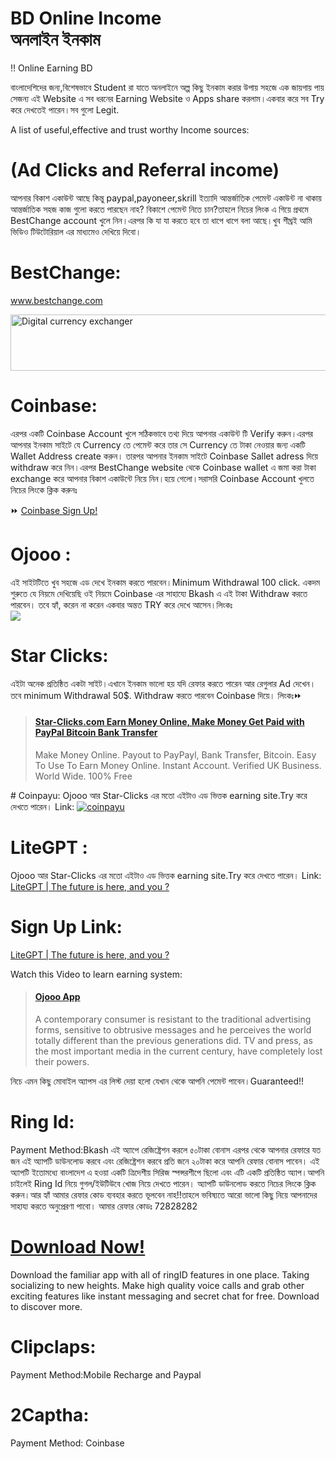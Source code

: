 <h1>BD Online Income<Br>অনলাইন ইনকাম</h1>

!! Online Earning BD

 বাংলাদেশিদের জন্য,বিশেষভাবে Student রা যাতে অনলাইনে অল্প কিছু ইনকাম করার উপায় সহজে এক জায়গায় পায় সেজন্য এই 
 Website এ সব ধরনের Earning Website ও Apps share করলাম।একবার করে সব Try করে দেখতেই পারেন।সব গুলো  Legit.
 
A list of useful,effective and trust worthy Income sources:
# (Ad Clicks and Referral income)
আপনার বিকাশ একাউন্ট আছে কিন্তু paypal,payoneer,skrill ইত্যাদি আন্তর্জাতিক পেমেন্ট একাউন্ট না থাকায় আন্তর্জাতিক  সহজ কাজ গুলো করতে পারছেন নাহ?
বিকাশে পেমেন্ট নিতে চান?তাহলে নিচের লিংক এ গিয়ে প্রথমে BestChange account খুলে নিন।এরপর কি যা যা করতে হবে তা ধাপে ধাপে বলা আছে।খুব শীঘ্রই আমি ভিডিও টিউটোরিয়াল এর মাধ্যমেও দেখিয়ে দিবো।
# BestChange:
<a target="_blank" href="https://www.bestchange.com/?p=1104275">www.bestchange.com</a>

<a target="_blank" href="https://www.bestchange.com/?p=1104275"><img src="https://www.bestchange.com/images/banners/728x90-9.gif" alt="Digital currency exchanger" title="E-currency exchanger monitor BestChange.com" width="728" height="90" border="0" /></a>
# Coinbase:
 এরপর একটি Coinbase Account খুলে সঠিকভাবে তথ্য দিয়ে আপনার একাউন্ট টি Verify করুন।এরপর আপনার ইনকাম সাইটে যে Currency তে পেমেন্ট করে তার সে Currency তে টাকা নেওয়ার জন্য একটি Wallet Address create করুন।
তারপর আপনার ইনকাম সাইটে Coinbase Sallet adress দিয়ে withdraw করে নিন।এরপর BestChange website থেকে Coinbase wallet এ জমা করা টাকা exchange করে আপনার বিকাশ একাউন্টে নিয়ে নিন।হয়ে গেলো।সরাসরি Coinbase Account খুলতে নিচের লিংকে ক্লিক করুনঃ

⏩ <a href="https://www.coinbase.com/signup"> Coinbase Sign Up! </a>


# Ojooo :
এই সাইটটিতে খুব সহজে এড দেখে ইনকাম করতে পারবেন।Minimum Withdrawal 100 click.
একদম শুরুতে যে নিয়মে দেখিয়েছি ওই নিয়মে Coinbase এর সাহায্যে Bkash এ এই টাকা Withdraw করতে পারবেন।
তবে হ্যাঁ, করেন না করেন একবার অন্তত TRY করে দেখে আসেন।লিংকঃ      
<a href="https://wad.ojooo.com/index.php?r=Z7jT2sXCkqeX" target="_blank" rel="nofollow"><img src="https://wad.ojooo.com/bs_d.php?lng=en&u=2089186" align="center" /></a>
# Star Clicks:
এইটা অনেক প্রতিষ্ঠিত একটা সাইট।এখানে ইনকাম ভালো হয় যদি রেফার করতে পারেন আর রেগুলার Ad দেখেন।তবে minimum Withdrawal 50$. Withdraw করতে পারবেন Coinbase দিয়ে।
লিংকঃ⏩      
<blockquote class="embedly-card"><h4><a href="https://www.star-clicks.com/?ref=50891877">Star-Clicks.com Earn Money Online, Make Money Get Paid with PayPal Bitcoin Bank Transfer</a></h4><p>Make Money Online. Payout to PayPayl, Bank Transfer, Bitcoin. Easy To Use To Earn Money Online. Instant Account. Verified UK Business. World Wide. 100% Free</p></blockquote>
# Coinpayu: 
Ojooo আর Star-Clicks এর মতো এইটাও এড ভিত্তক earning site.Try করে দেখতে পারেন।
Link: 
<a href="https://www.coinpayu.com/?r=Farhan153"><img title="Join coinpayu to earn!" alt="coinpayu" src="https://coinpayu.com/static/advertiser_banner/468X60.gif"></a>

# LiteGPT :
 Ojooo আর Star-Clicks এর মতো এইটাও এড ভিত্তক earning site.Try করে দেখতে পারেন।
Link: 
<a href="https://litegpt.com/default.aspx?u=70654">LiteGPT | The future is here, and you ?</a>

# Sign Up Link:
<a href="https://litegpt.com/register.aspx?u=70654">LiteGPT | The future is here, and you ?</a>

Watch this Video to learn earning system:
<blockquote class="embedly-card"><h4><a href="https://ojooo.com/?ref_wad=Farhan153&o=wad&show_video=video_1">Ojooo App</a></h4><p>A contemporary consumer is resistant to the traditional advertising forms, sensitive to obtrusive messages and he perceives the world totally different than the previous generations did. TV and press, as the most important media in the current century, have completely lost their powers.</p></blockquote>

নিচে এমন কিছু মোবাইল অ্যাপস এর লিস্ট দেয়া হলো যেখান থেকে আপনি পেমেন্ট পাবেন।Guaranteed!!    
# Ring Id:
Payment Method:Bkash 
এই অ্যাপে রেজিষ্ট্রেশন করলে ৫০টাকা বোনাস এরপর থেকে আপনার রেফারে যত জন এই অ্যাপটি ডাউনলোড করবে এবং রেজিষ্ট্রেশন করবে প্রতি জনে ২০টাকা করে আপনি রেফার বোনাস পাবেন।
এই অ্যাপটি ইতোমধ্যে বাংলাদেশ এ হওয়া একটি ত্রিদেশীয় সিরিজ স্পন্সরশীপে ছিলো এবং এটি একটি প্রতিষ্ঠিত অ্যাপ।আপনি চাইলেই Ring Id নিয়ে গুগল/ইউটিউবে খোজ নিয়ে দেখতে পারেন।
অ্যাপটি ডাউনলোড করতে নিচের লিংকে ক্লিক করুন।আর হ্যাঁ আমার রেফার কোড ব্যবহার করতে ভূলবেন নাহ!!তাহলে ভবিষ্যতে আরো ভালো কিছু নিয়ে আপনাদের সাহায্য করতে অনুপ্রেরণা পাবো।
আমার রেফার কোডঃ 72828282                  

<blackquote><a href="http://www.ringid.com/dl?referrer=24327957"><h1>Download Now!</h1></a><p>Download the familiar app with all of ringID features in one place. Taking socializing to new heights. Make high quality voice calls and grab other exciting features like instant messaging and secret chat for free. Download to discover more.</p></blockquote> 

# Clipclaps:
Payment Method:Mobile Recharge and Paypal  


# 2Captha: 
Payment Method: Coinbase 



